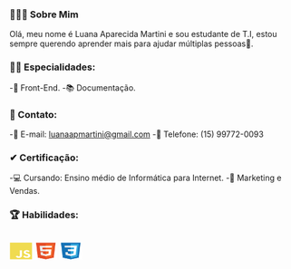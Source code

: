 ### 🙋🏼‍♀️ Sobre Mim
Olá, meu nome é Luana Aparecida Martini e sou estudante de T.I, estou sempre querendo aprender mais para ajudar múltiplas pessoas🤝.

### 👩‍💻 Especialidades: 
-📁 Front-End.
-📚 Documentação.

### 🎫 Contato:
-📧 E-mail: luanaapmartini@gmail.com 
-📱 Telefone: (15) 99772-0093

### ✔ Certificação: 
-💻 Cursando: Ensino médio de Informática para Internet.
-🛒 Marketing e Vendas. 

### 🏆 Habilidades:
<div style="display: inline_block"><br>
  <img align="center" alt="Rafa-Js" height="30" width="40" src="https://raw.githubusercontent.com/devicons/devicon/master/icons/javascript/javascript-plain.svg">
  <img align="center" alt="Rafa-HTML" height="30" width="40" src="https://raw.githubusercontent.com/devicons/devicon/master/icons/html5/html5-original.svg">
  <img align="center" alt="Rafa-CSS" height="30" width="40" src="https://raw.githubusercontent.com/devicons/devicon/master/icons/css3/css3-original.svg">
</div>

